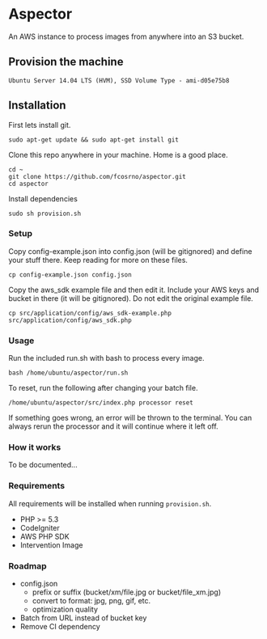 # Aspector

An AWS instance to process images from anywhere into an S3 bucket.

## Provision the machine

	Ubuntu Server 14.04 LTS (HVM), SSD Volume Type - ami-d05e75b8

## Installation

First lets install git.

	sudo apt-get update && sudo apt-get install git

Clone this repo anywhere in your machine. Home is a good place.

	cd ~
	git clone https://github.com/fcosrno/aspector.git
	cd aspector

Install dependencies

	sudo sh provision.sh

### Setup

Copy config-example.json into config.json (will be gitignored) and define your stuff there. Keep reading for more on these files.

	cp config-example.json config.json

Copy the aws_sdk example file and then edit it. Include your AWS keys and bucket in there (it will be gitignored). Do not edit the original example file.
	
	cp src/application/config/aws_sdk-example.php src/application/config/aws_sdk.php 

### Usage

Run the included run.sh with bash to process every image.

	bash /home/ubuntu/aspector/run.sh

To reset, run the following after changing your batch file.

	/home/ubuntu/aspector/src/index.php processor reset

If something goes wrong, an error will be thrown to the terminal. You can always rerun the processor and it will continue where it left off. 

### How it works

To be documented...

### Requirements

All requirements will be installed when running `provision.sh`.

- PHP >= 5.3
- CodeIgniter
- AWS PHP SDK
- Intervention Image

### Roadmap

- config.json
	- prefix or suffix (bucket/xm/file.jpg or bucket/file_xm.jpg)
	- convert to format: jpg, png, gif, etc.
	- optimization quality
- Batch from URL instead of bucket key
- Remove CI dependency


